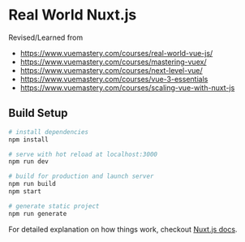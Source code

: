# Real World Nuxt.js

Revised/Learned from

- https://www.vuemastery.com/courses/real-world-vue-js/
- https://www.vuemastery.com/courses/mastering-vuex/
- https://www.vuemastery.com/courses/next-level-vue/
- https://www.vuemastery.com/courses/vue-3-essentials
- https://www.vuemastery.com/courses/scaling-vue-with-nuxt-js

## Build Setup

```bash
# install dependencies
npm install

# serve with hot reload at localhost:3000
npm run dev

# build for production and launch server
npm run build
npm start

# generate static project
npm run generate
```

For detailed explanation on how things work, checkout [Nuxt.js docs](https://nuxtjs.org).
